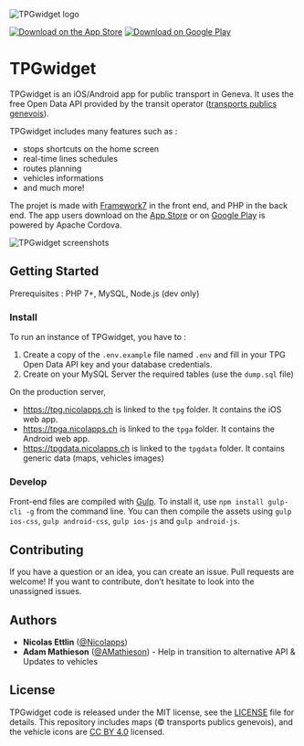 ![TPGwidget logo](https://github.com/user-attachments/assets/179278a9-2e91-4e8f-b70b-d1716f6d1eb6)

[![Download on the App Store](https://user-images.githubusercontent.com/551004/29770691-a2082ff4-8bc6-11e7-89a6-964cd405ea8e.png)](https://tinyurl.com/TPGwidget-iOS)
[![Download on Google Play](https://user-images.githubusercontent.com/551004/29770692-a20975c6-8bc6-11e7-8ab0-1cde275496e0.png)](https://tinyurl.com/TPGwidget-Android)

# TPGwidget
TPGwidget is an iOS/Android app for public transport in Geneva. It uses the free Open Data API provided by the transit operator ([transports publics genevois](https://www.tpg.ch/)).

TPGwidget includes many features such as :
- stops shortcuts on the home screen
- real-time lines schedules
- routes planning
- vehicles informations
- and much more!

The projet is made with [Framework7](http://framework7.io) in the front end, and PHP in the back end. The app users download on the [App Store](https://github.com/tpgwidget/ios) or on [Google Play](https://github.com/tpgwidget/android) is powered by Apache Cordova.

![TPGwidget screenshots](https://github.com/user-attachments/assets/93ff7bd0-c5af-435b-af7d-de6cebf7debc)

## Getting Started

Prerequisites : PHP 7+, MySQL, Node.js (dev only)

### Install

To run an instance of TPGwidget, you have to :
1. Create a copy of the `.env.example` file named `.env` and fill in your TPG Open Data API key and your database credentials.
2. Create on your MySQL Server the required tables (use the `dump.sql` file)

On the production server,
- https://tpg.nicolapps.ch is linked to the `tpg` folder. It contains the iOS web app.
- https://tpga.nicolapps.ch is linked to the `tpga` folder. It contains the Android web app.
- https://tpgdata.nicolapps.ch is linked to the `tpgdata` folder. It contains generic data (maps, vehicles images)

### Develop
Front-end files are compiled with [Gulp](https://gulpjs.com). To install it, use `npm install gulp-cli -g` from the command line. You can then compile the assets using `gulp ios-css`, `gulp android-css`, `gulp ios-js` and `gulp android-js`.

## Contributing
If you have a question or an idea, you can create an issue. Pull requests are welcome! If you want to contribute, don’t hesitate to look into the unassigned issues.

## Authors
- **Nicolas Ettlin** ([@Nicolapps](https://github.com/Nicolapps))
- **Adam Mathieson** ([@AMathieson](https://github.com/amathieson)) - Help in transition to alternative API & Updates to vehicles

## License
TPGwidget code is released under the MIT license, see the [LICENSE](https://github.com/tpgwidget/tpgwidget/blob/master/LICENSE) file for details. This repository includes maps (© transports publics genevois), and the vehicle icons are [CC BY 4.0](https://creativecommons.org/licenses/by/4.0/deed.en) licensed.
